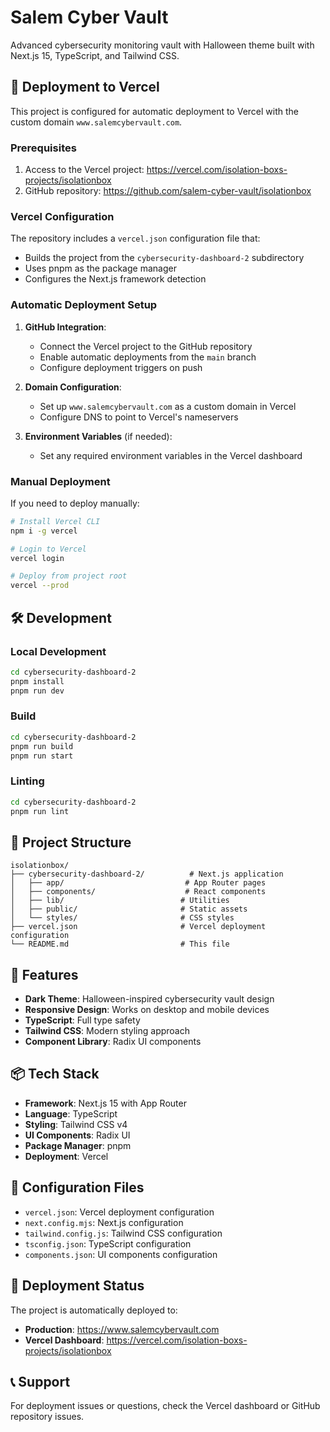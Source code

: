# Salem Cyber Vault

Advanced cybersecurity monitoring vault with Halloween theme built with Next.js 15, TypeScript, and Tailwind CSS.

## 🚀 Deployment to Vercel

This project is configured for automatic deployment to Vercel with the custom domain `www.salemcybervault.com`.

### Prerequisites

1. Access to the Vercel project: https://vercel.com/isolation-boxs-projects/isolationbox
2. GitHub repository: https://github.com/salem-cyber-vault/isolationbox

### Vercel Configuration

The repository includes a `vercel.json` configuration file that:
- Builds the project from the `cybersecurity-dashboard-2` subdirectory
- Uses pnpm as the package manager
- Configures the Next.js framework detection

### Automatic Deployment Setup

1. **GitHub Integration**: 
   - Connect the Vercel project to the GitHub repository
   - Enable automatic deployments from the `main` branch
   - Configure deployment triggers on push

2. **Domain Configuration**:
   - Set up `www.salemcybervault.com` as a custom domain in Vercel
   - Configure DNS to point to Vercel's nameservers

3. **Environment Variables** (if needed):
   - Set any required environment variables in the Vercel dashboard

### Manual Deployment

If you need to deploy manually:

```bash
# Install Vercel CLI
npm i -g vercel

# Login to Vercel
vercel login

# Deploy from project root
vercel --prod
```

## 🛠️ Development

### Local Development

```bash
cd cybersecurity-dashboard-2
pnpm install
pnpm run dev
```

### Build

```bash
cd cybersecurity-dashboard-2
pnpm run build
pnpm run start
```

### Linting

```bash
cd cybersecurity-dashboard-2
pnpm run lint
```

## 📁 Project Structure

```
isolationbox/
├── cybersecurity-dashboard-2/          # Next.js application
│   ├── app/                           # App Router pages
│   ├── components/                    # React components
│   ├── lib/                          # Utilities
│   ├── public/                       # Static assets
│   └── styles/                       # CSS styles
├── vercel.json                       # Vercel deployment configuration
└── README.md                         # This file
```

## 🎨 Features

- **Dark Theme**: Halloween-inspired cybersecurity vault design
- **Responsive Design**: Works on desktop and mobile devices
- **TypeScript**: Full type safety
- **Tailwind CSS**: Modern styling approach
- **Component Library**: Radix UI components

## 📦 Tech Stack

- **Framework**: Next.js 15 with App Router
- **Language**: TypeScript
- **Styling**: Tailwind CSS v4
- **UI Components**: Radix UI
- **Package Manager**: pnpm
- **Deployment**: Vercel

## 🔧 Configuration Files

- `vercel.json`: Vercel deployment configuration
- `next.config.mjs`: Next.js configuration
- `tailwind.config.js`: Tailwind CSS configuration
- `tsconfig.json`: TypeScript configuration
- `components.json`: UI components configuration

## 🚀 Deployment Status

The project is automatically deployed to:
- **Production**: https://www.salemcybervault.com
- **Vercel Dashboard**: https://vercel.com/isolation-boxs-projects/isolationbox

## 📞 Support

For deployment issues or questions, check the Vercel dashboard or GitHub repository issues.